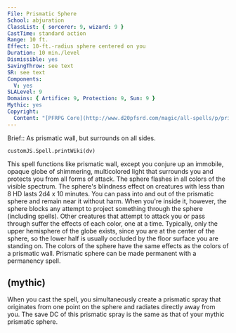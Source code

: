 ```yaml
---
File: Prismatic Sphere
School: abjuration
ClassList: { sorcerer: 9, wizard: 9 }
CastTime: standard action
Range: 10 ft.
Effect: 10-ft.-radius sphere centered on you
Duration: 10 min./level
Dismissible: yes
SavingThrow: see text
SR: see text
Components:
  V: yes
SLALevel: 9
Domains: { Artifice: 9, Protection: 9, Sun: 9 }
Mythic: yes
Copyright:
  Content: "[PFRPG Core](http://www.d20pfsrd.com/magic/all-spells/p/prismatic-sphere)"
---
```

Brief:: As prismatic wall, but surrounds on all sides.

```dataviewjs
customJS.Spell.printWiki(dv)
```

This spell functions like prismatic wall, except you conjure up an immobile, opaque globe of shimmering, multicolored light that surrounds you and protects you from all forms of attack. The sphere flashes in all colors of the visible spectrum.  The sphere's blindness effect on creatures with less than 8 HD lasts 2d4 x 10 minutes.  You can pass into and out of the prismatic sphere and remain near it without harm. When you're inside it, however, the sphere blocks any attempt to project something through the sphere (including spells). Other creatures that attempt to attack you or pass through suffer the effects of each color, one at a time.  Typically, only the upper hemisphere of the globe exists, since you are at the center of the sphere, so the lower half is usually occluded by the floor surface you are standing on.  The colors of the sphere have the same effects as the colors of a prismatic wall.  Prismatic sphere can be made permanent with a permanency spell.


## (mythic)

When you cast the spell, you simultaneously create a prismatic spray that originates from one point on the sphere and radiates directly away from you. The save DC of this prismatic spray is the same as that of your mythic prismatic sphere.
